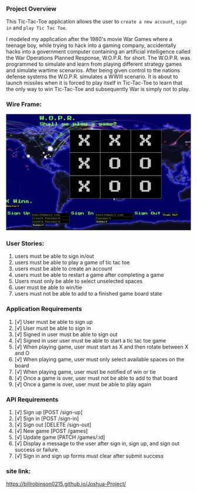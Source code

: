 
### Project Overview
This Tic-Tac-Toe application allows the user to `create a new account`, `sign in` and `play Tic Tac Toe`. 

I modeled my application after the 1980's movie War Games where a teenage boy, while trying to hack into a gaming company, accidentally hacks into a government computer containing an artificial intelligence called the War Operations Planned Response, W.O.P.R. for short. The W.O.P.R. was programmed to simulate and learn from playing different strategy games and simulate wartime scenarios. After being given control to the nations defense systems the W.O.P.R. simulates a WWIII scenario. It is about to launch missiles when it is forced to play itself in Tic-Tac-Toe to learn that the only way to win Tic-Tac-Toe and subsequently War is simply not to play. 

### Wire Frame:
!['Wireframe'](./wireframe.png)

### User Stories:
1. users must be able to sign in/out
2. users must be able to play a game of tic tac toe
3. users must be able to create an account
4. users must be able to restart a game after completing a game
5. Users must only be able to select unselected spaces
6. user must be able to win/tie
7. users must not be able to add to a finished game board state

### Application Requirements

1.  [√] User must be able to sign up
1.  [√] User must be able to sign in
1.  [√] Signed in user must be able to sign out
1.  [√] Signed in user user must be able to start a tic tac toe game
1.  [√] When playing game, user must start as X and then rotate between X and O
1.  [√] When playing game, user must only select available spaces on the board
1.  [√] When playing game, user must be notified of win or tie
1.  [√] Once a game is over, user must not be able to add to that board
1.  [√] Once a game is over, user must be able to play again

### API Requirements

1.  [√] Sign up [POST /sign-up]
1.  [√] Sign in [POST /sign-in]
1.  [√] Sign out [DELETE /sign-out]
1.  [√] New game [POST /games]
2.  [√] Update game [PATCH /games/:id]
6.  [√] Display a message to the user after sign in, sign up, and sign out success or failure.
7.  [√] Sign in and sign up forms must clear after submit success

### site link:
https://billrobinson0215.github.io/Joshua-Project/